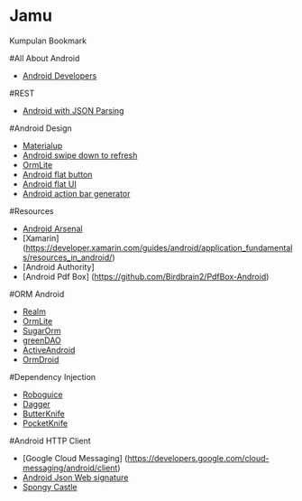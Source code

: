 # Jamu
Kumpulan Bookmark 

#All About Android
- [Android Developers](https://developer.android.com/index.html)

#REST
- [Android with JSON Parsing](http://www.learn2crack.com/2013/10/android-asynctask-json-parsing-example.html)


#Android Design
- [Materialup](https://www.materialup.com/)
- [Android swipe down to refresh](http://www.androidhive.info/2015/05/android-swipe-down-to-refresh-listview-tutorial/)
- [OrmLite](http://ormlite.com/sqlite_java_android_orm.shtml)
- [Android flat button](https://github.com/makovkastar/FloatingActionButton)
- [Android flat UI](https://github.com/eluleci/FlatUI)
- [Android action bar generator](http://jgilfelt.github.io/android-actionbarstylegenerator/)

#Resources
- [Android Arsenal](https://android-arsenal.com/)
- [Xamarin] (https://developer.xamarin.com/guides/android/application_fundamentals/resources_in_android/)
- [Android Authority] 
- [Android Pdf Box] (https://github.com/Birdbrain2/PdfBox-Android)

#ORM Android
- [Realm](https://realm.io/docs/java/latest/)
- [OrmLite](http://ormlite.com/sqlite_java_android_orm.shtml)
- [SugarOrm](http://satyan.github.io/sugar/index.html)
- [greenDAO](http://greendao-orm.com/)
- [ActiveAndroid](http://www.activeandroid.com/)
- [OrmDroid](http://roscopeco.github.io/ormdroid/)

#Dependency Injection
- [Roboguice](https://github.com/roboguice/roboguice)
- [Dagger](http://square.github.io/dagger/)
- [ButterKnife](http://jakewharton.github.io/butterknife/)
- [PocketKnife](https://github.com/hansenji/pocketknife)

#Android HTTP Client
- [Google Cloud Messaging] (https://developers.google.com/cloud-messaging/android/client)
- [Android Json Web signature](https://github.com/jwtk/jjwt)
- [Spongy Castle](https://rtyley.github.io/spongycastle/)

